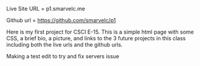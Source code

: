 Live Site URL = p1.smarvelc.me

Github url = https://github.com/smarvelc/p1

Here is my first project for CSCI E-15. This is a simple html page with some
CSS, a brief bio, a picture, and links to the 3 future projects in this class
including  both the live urls and the github urls. 

Making a test edit to try and fix servers issue
